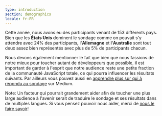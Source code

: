 ```yaml
---
type: introduction
section: demographics
locale: fr-FR
---
```

Cette année, nous avons eu des participants 
venant de 153 différents pays.
Bien que les **États Unis** dominent le sondage comme on pouvait s'y attendre avec 24% des 
participants, l'**Allemagne** et l'**Australie** sont tout deux assez bien
représentés avec plus de 5% de participants chacun. 

Nous devons également mentionner le fait que bien que nous fassions de notre mieux pour toucher autant de développeurs que possible, il est important de garder à l'esprit que notre audience reste une petite fraction de la communauté JavaScript totale, ce qui pourra influencer les résultats suivants. Par ailleurs vous pouvez aussi en [apprendre plus sur qui à répondu au sondage](https://medium.freecodecamp.org/who-took-the-state-of-javascript-2018-survey-8b51bca63a0) sur Medium. 

Note: Un facteur qui pourrait grandement aider afin de toucher une plus large audience
à l'avenir serait de traduire le sondage et ses résultats dans de multiples langues. Si vous pensez pouvoir nous aider, merci de [nous le faire savoir](https://medium.com/@sachagreif/help-us-translate-the-state-of-javascript-2018-survey-results-1488efa525c1)!